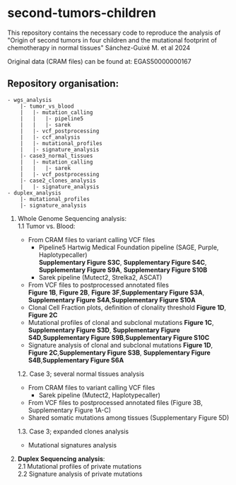 # second-tumors-children
This repository contains the necessary code to reproduce the analysis of "Origin of second tumors in four children and the mutational footprint of chemotherapy in normal tissues"
Sánchez-Guixé M. et al 2024

Original data (CRAM files) can be found at: EGAS50000000167

## Repository organisation:  
```
- wgs_analysis
	|- tumor_vs_blood  
	|	|- mutation_calling
	|	|	|- pipeline5  
	|	|	|- sarek 
	|	|- vcf_postprocessing  
	|	|- ccf_analysis 
	|	|- mutational_profiles  
	|	|- signature_analysis
	|- case3_normal_tissues
	|	|- mutation_calling
	|	|	|- sarek 
	|	|- vcf_postprocessing
	|- case2_clones_analysis
	|	|- signature_analysis
- duplex_analysis
	|- mutational_profiles
	|- signature_analysis
```
1. Whole Genome Sequencing analysis:  
1.1 Tumor vs. Blood:  
    - From CRAM files to variant calling VCF files
        - Pipeline5 Hartwig Medical Foundation pipeline (SAGE, Purple, Haplotypecaller)  
**Supplementary Figure S3C**, **Supplementary Figure S4C**, **Supplementary Figure S9A**, **Supplementary Figure S10B**
        - Sarek pipeline (Mutect2, Strelka2, ASCAT)  
    - From VCF files to postprocessed annotated files  
**Figure 1B**, **Figure 2B**, **Figure 3F**,**Supplementary Figure S3A**, **Supplementary Figure S4A**,**Supplementary Figure S10A**
    - Clonal Cell Fraction plots, definition of clonality threshold
**Figure 1D**, **Figure 2C**  
    - Mutational profiles of clonal and subclonal mutations
**Figure 1C**, **Supplementary Figure S3D**, **Supplementary Figure S4D**,**Supplementary Figure S9B**,**Supplementary Figure S10C**  
    - Signature analysis of clonal and subclonal mutations
**Figure 1D**, **Figure 2C**,**Supplementary Figure S3B**, **Supplementary Figure S4B**,**Supplementary Figure S6A**   

    1.2. Case 3; several normal tissues analysis  
    - From CRAM files to variant calling VCF files  
        - Sarek pipeline (Mutect2, Haplotypecaller)  
    - From VCF files to postprocessed annotated files (Figure 3B, Supplementary Figure 1A-C)  
    - Shared somatic mutations among tissues (Supplementary Figure 5D)  
    
    1.3. Case 3; expanded clones analysis   
    - Mutational signatures analysis

2. **Duplex Sequencing analysis**:  
2.1 Mutational profiles of private mutations  
2.2 Signature analysis of private mutations  


